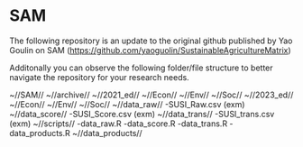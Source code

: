 # SAM
The following repository is an update to the original github published by Yao Goulin on SAM (https://github.com/yaoguolin/SustainableAgricultureMatrix)

Additonally you can observe the following folder/file structure to better navigate the repository for your research needs.

~//SAM//
  ~//archive//
    ~//2021_ed//
      ~//Econ//
      ~//Env//
      ~//Soc//
    ~//2023_ed//
      ~//Econ//
      ~//Env//
      ~//Soc//
  ~//data_raw//
    -SUSI_Raw.csv (exm)
  ~//data_score//
    -SUSI_Score.csv (exm)
  ~//data_trans//
    -SUSI_trans.csv (exm)
  ~//scripts//
    -data_raw.R
    -data_score.R
    -data_trans.R
    -data_products.R
  ~//data_products//
